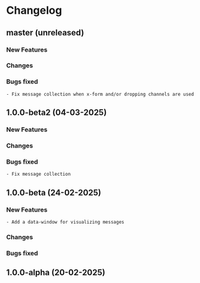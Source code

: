 # Changelog

## master (unreleased)
	
### New Features
            
### Changes
     
### Bugs fixed

    - Fix message collection when x-form and/or dropping channels are used
    
## 1.0.0-beta2 (04-03-2025)
	
### New Features
            
### Changes
     
### Bugs fixed
    
    - Fix message collection

## 1.0.0-beta (24-02-2025)
	
### New Features
        
    - Add a data-window for visualizing messages
    
### Changes
     
### Bugs fixed

## 1.0.0-alpha (20-02-2025)

